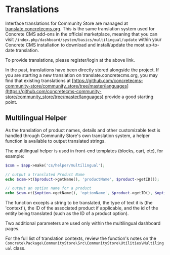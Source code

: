 # Translations

Interface translations for Community Store are managed at [translate.concretecms.org](https://translate.concretecms.org/translate/package/community_store).
This is the same translation system used for Concrete CMS add-ons in the official marketplace, meaning that you can visit `/index.php/dashboard/system/basics/multilingual/update` within your Concrete CMS installation to download and install/update the most up-to-date translation. 

To provide translations, please register/login at the above link.

In the past, translations have been directly stored alongside the project. If you are starting a new translation on translate.concretecms.org, you may find that existing translations at [https://github.com/concretecms-community-store/community_store/tree/master/languages](https://github.com/concretecms-community-store/community_store/tree/master/languages) provide a good starting point.

## Multilingual Helper

As the translation of product names, details and other customizable text is handled through Community Store's own translation system, a helper function is available to output translated strings.

The multilingual helper is used in front-end templates (blocks, cart, etc), for example:

``` php
$csm = $app->make('cs/helper/multilingual');

// output a translated Product Name
echo $csm->t($product->getName(), 'productName', $product->getID());  

// output an option name for a product
echo $csm->t($option->getName(), 'optionName', $product->getID(), $option->getID())
```

The function excepts a string to be translated, the type of text it is (the 'context'), the ID of the associated product if applicable, and the id of the entity being translated (such as the ID of a product option).

Two additional parameters are used only within the multilingual dashboard pages.

For the full list of translation contexts, review the function's notes on the `Concrete\Package\CommunityStore\Src\CommunityStore\Utilities\Multilingual` class.
